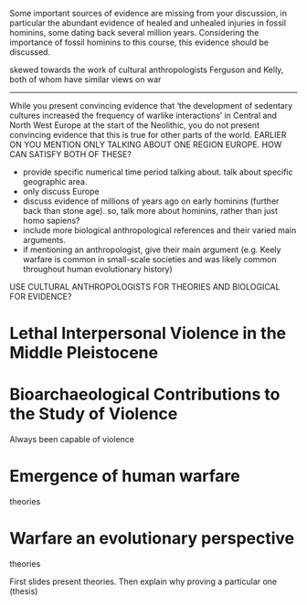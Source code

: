 <!-- SPDX-License-Identifier: zlib-acknowledgement -->

Some important sources of evidence are missing from your discussion, in particular the abundant evidence of healed and unhealed injuries in fossil hominins, some dating back several million years. 
Considering the importance of fossil hominins to this course, this evidence should be discussed. 

skewed towards the work of cultural anthropologists Ferguson and Kelly, both of whom have similar views on war


-----------------------------------------------------------------------------
While you present convincing evidence that ‘the development of sedentary cultures increased the frequency of warlike interactions’ 
in Central and North West Europe at the start of the Neolithic, you do not present convincing evidence that this is true for other parts of the world.
EARLIER ON YOU MENTION ONLY TALKING ABOUT ONE REGION EUROPE. HOW CAN SATISFY BOTH OF THESE?

* provide specific numerical time period talking about. talk about specific geographic area.
* only discuss Europe
* discuss evidence of millions of years ago on early hominins (further back than stone age). so, talk more about hominins, rather than just homo sapiens?
* include more biological anthropological references and their varied main arguments.
* if mentioning an anthropologist, give their main argument (e.g. Keely warfare is common in small-scale societies and was likely common throughout human evolutionary history)


USE CULTURAL ANTHROPOLOGISTS FOR THEORIES AND BIOLOGICAL FOR EVIDENCE?
# Lethal Interpersonal Violence in the Middle Pleistocene
# Bioarchaeological Contributions to the Study of Violence
Always been capable of violence

# Emergence of human warfare
theories
# Warfare an evolutionary perspective 
theories

First slides present theories. Then explain why proving a particular one (thesis)

